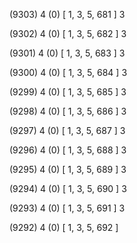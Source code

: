 (9303) 4 (0) [ 1, 3, 5, 681 ] 3 


(9302) 4 (0) [ 1, 3, 5, 682 ] 3 


(9301) 4 (0) [ 1, 3, 5, 683 ] 3 


(9300) 4 (0) [ 1, 3, 5, 684 ] 3 


(9299) 4 (0) [ 1, 3, 5, 685 ] 3 


(9298) 4 (0) [ 1, 3, 5, 686 ] 3 


(9297) 4 (0) [ 1, 3, 5, 687 ] 3 


(9296) 4 (0) [ 1, 3, 5, 688 ] 3 


(9295) 4 (0) [ 1, 3, 5, 689 ] 3 


(9294) 4 (0) [ 1, 3, 5, 690 ] 3 


(9293) 4 (0) [ 1, 3, 5, 691 ] 3 


(9292) 4 (0) [ 1, 3, 5, 692 ]  

